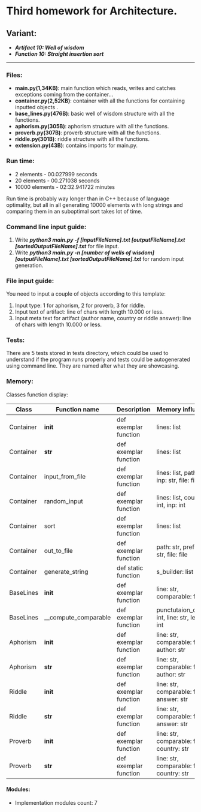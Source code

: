# Third homework for Architecture.

## Variant:
 - ___Artifact 10: Well of wisdom___
 - ___Function 10: Straight insertion sort___

--------

### Files:
- **main.py(1,34KB)**: main function which reads, writes and catches exceptions coming from the container...
- **container.py(2,52KB)**: container with all the functions for containing inputted objects .
- **base_lines.py(476B)**: basic well of wisdom structure with all the functions.
- **aphorism.py(305B)**: aphorism structure with all the functions.
- **proverb.py(307B)**: proverb structure with all the functions.
- **riddle.py(301B)**: riddle structure with all the functions.
- **extension.py(43B)**: contains imports for main.py.

### Run time:
- 2 elements - 00.027999 seconds
- 20 elements - 00.271038 seconds
- 10000 elements - 02:32.941722 minutes

Run time is probably way longer than in C++ because of language optimality, but all in all generating 10000 elements with long strings and comparing them in an suboptimal sort takes lot of time.

### Command line input guide:

1) Write ***python3 main.py -f [inputFileName].txt [outputFileName].txt [sortedOutputFileName].txt*** for file input.
2) Write ***python3 main.py -n [number of wells of wisdom] [outputFileName].txt [sortedOutputFileName].txt*** for random input generation.

### File input guide:

You need to input a couple of objects according to this template:

1) Input type: 1 for aphorism, 2 for proverb, 3 for riddle.
2) Input text of artifact: line of chars with length 10.000 or less.
3) Input meta text for artifact (author name, country or riddle answer): line of chars with length 10.000 or less.

### Tests:

There are 5 tests stored in tests directory, which could be used to understand if the program runs properly and tests could be autogenerated using command line. They are named after what they are showcasing.

### Memory:

Classes function display:

| Class     | Function name        | Description           | Memory influence                               |
|-----------|----------------------|-----------------------|------------------------------------------------|
| Container | __init__             | def exemplar function | lines: list                                    |
| Container | __str__              | def exemplar function | lines: list                                    |
| Container | input_from_file      | def exemplar function | lines: list, path: str, inp: str, file: file   |
| Container | random_input         | def exemplar function | lines: list, count: int, inp: int              |
| Container | sort                 | def exemplar function | lines: list                                    |
| Container | out_to_file          | def exemplar function | path: str, prefix: str, file: file             |
| Container | generate_string      | def static function   | s_builder: list                                |
| BaseLines | __init__             | def exemplar function | line: str, comparable: float                   |
| BaseLines | __compute_comparable | def exemplar function | punctutaion_count: int, line: str, length: int |
| Aphorism  | __init__             | def exemplar function | line: str, comparable: float, author: str      |
| Aphorism  | __str__              | def exemplar function | line: str, comparable: float, author: str      |
| Riddle    | __init__             | def exemplar function | line: str, comparable: float, answer: str      |
| Riddle    | __str__              | def exemplar function | line: str, comparable: float, answer: str      |
| Proverb   | __init__             | def exemplar function | line: str, comparable: float, country: str     |
| Proverb   | __str__              | def exemplar function | line: str, comparable: float, country: str     |

#### Modules:
- Implementation modules count: 7